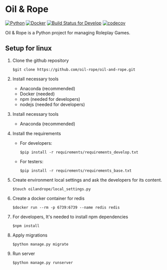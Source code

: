 # Oil &amp; Rope

[![Python](https://img.shields.io/badge/Python-3.7.6+-green.svg?style=flat-square)](https://www.python.org/downloads/)
[![Docker](https://img.shields.io/badge/Docker-latest-blue.svg?style=flat-square)](https://docs.docker.com/)
[![Build Status for Develop](https://travis-ci.com/oil-rope/oil-and-rope.svg?branch=develop)](https://travis-ci.com/oil-rope/oil-and-rope)
[![codecov](https://codecov.io/gh/oil-rope/oil-and-rope/branch/develop/graph/badge.svg)](https://codecov.io/gh/oil-rope/oil-and-rope)

Oil &amp; Rope is a Python project for managing Roleplay Games.


## Setup for linux

1. Clone the github repository

    ```$git clone https://github.com/oil-rope/oil-and-rope.git```

2. Install necessary tools
    - Anaconda (recommended)
    - Docker (needed)
    - npm (needed for developers)
    - nodejs (needed for developers)

2. Install necessary tools
    - Anaconda (recommended)

3. Install the requirements
    - For developers: 

        ```$pip install -r requirements/requirements_develop.txt```
    - For testers:

        ```$pip install -r requirements/requirements_base.txt```

4. Create environment local settings and ask the developers for its content.

    ```$touch oilandrope/local_settings.py```

5. Create a docker container for redis

    ```$docker run --rm -p 6739:6739 --name redis redis``` 

6. For developers, It's needed to install npm dependencies

    ```$npm install```

7. Apply migrations

    ```$python manage.py migrate```

7. Run server

    ```$python manage.py runserver```
